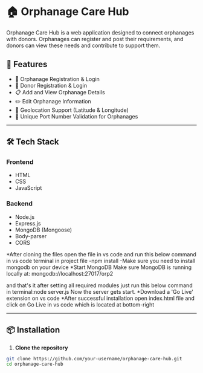 # 🏠 Orphanage Care Hub

Orphanage Care Hub is a web application designed to connect orphanages with donors. Orphanages can register and post their requirements, and donors can view these needs and contribute to support them.

## 🚀 Features

- 🏡 Orphanage Registration & Login  
- 🤝 Donor Registration & Login  
- 📋 Add and View Orphanage Details  
- ✏️ Edit Orphanage Information  
- 📍 Geolocation Support (Latitude & Longitude)  
- 🔐 Unique Port Number Validation for Orphanages  

---

## 🛠️ Tech Stack

### Frontend
- HTML  
- CSS  
- JavaScript  

### Backend
- Node.js  
- Express.js  
- MongoDB (Mongoose)  
- Body-parser  
- CORS

 *After cloning the files open the file in vs code and run this below command in vs code terminal in project file
-npm install
-Make sure you need to install mongodb on your device
*Start MongoDB Make sure MongoDB is running locally at: mongodb://localhost:27017/orp2

and that's it after setting all required modules just run this below command in terminal:node server.js
Now the server gets start.
*Download a 'Go Live' extension on vs code
*After successful installation open index.html file and click on Go Live in vs code which is located at bottom-right
  

---

## 📦 Installation

1. **Clone the repository**

```bash
git clone https://github.com/your-username/orphanage-care-hub.git
cd orphanage-care-hub



